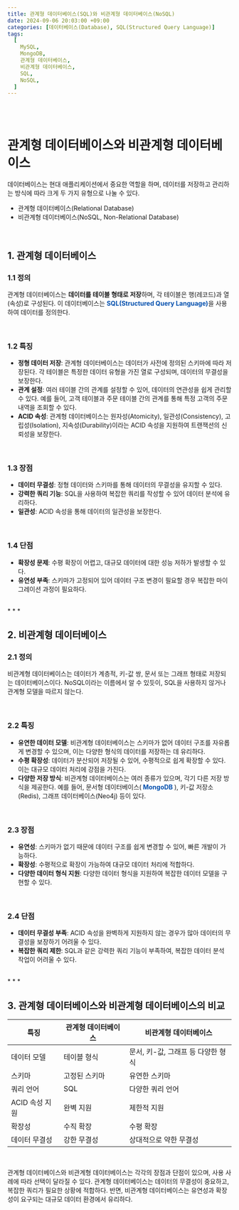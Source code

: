 ```yaml
---
title: 관계형 데이터베이스(SQL)와 비관계형 데이터베이스(NoSQL)
date: 2024-09-06 20:03:00 +09:00
categories: [데이터베이스(Database), SQL(Structured Query Language)]
tags:
  [
    MySQL,
    MongoDB,
    관계형 데이터베이스,
    비관계형 데이터베이스,
    SQL,
    NoSQL,
  ]
---
```


<br/>
<br/>

# 관계형 데이터베이스와 비관계형 데이터베이스
데이터베이스는 현대 애플리케이션에서 중요한 역할을 하며, 데이터를 저장하고 관리하는 방식에 따라 크게 두 가지 유형으로 나눌 수 있다.
- 관계형 데이터베이스(Relational Database)
- 비관계형 데이터베이스(NoSQL, Non-Relational Database)  

<br/>

## 1. 관계형 데이터베이스
### 1.1 정의
관계형 데이터베이스는 **데이터를 테이블 형태로 저장**하며, 각 테이블은 행(레코드)과 열(속성)로 구성된다. 이 데이터베이스는 <a href="http://wxxd-fxrest.github.io/posts/SQLandMySQL/" style="text-decoration-line: none; color: #0550ae; font-weight: bold;">SQL(Structured Query Language)</a>을 사용하여 데이터를 정의한다.  

<br/>

### 1.2 특징
- **정형 데이터 저장**: 관계형 데이터베이스는 데이터가 사전에 정의된 스키마에 따라 저장된다. 각 테이블은 특정한 데이터 유형을 가진 열로 구성되며, 데이터의 무결성을 보장한다.
- **관계 설정**: 여러 테이블 간의 관계를 설정할 수 있어, 데이터의 연관성을 쉽게 관리할 수 있다. 예를 들어, 고객 테이블과 주문 테이블 간의 관계를 통해 특정 고객의 주문 내역을 조회할 수 있다.
- **ACID 속성**: 관계형 데이터베이스는 원자성(Atomicity), 일관성(Consistency), 고립성(Isolation), 지속성(Durability)이라는 ACID 속성을 지원하여 트랜잭션의 신뢰성을 보장한다.  

<br/>

### 1.3 장점
- **데이터 무결성**: 정형 데이터와 스키마를 통해 데이터의 무결성을 유지할 수 있다.
- **강력한 쿼리 기능**: SQL을 사용하여 복잡한 쿼리를 작성할 수 있어 데이터 분석에 유리하다.
- **일관성**: ACID 속성을 통해 데이터의 일관성을 보장한다.  

<br/>

### 1.4 단점
- **확장성 문제**: 수평 확장이 어렵고, 대규모 데이터에 대한 성능 저하가 발생할 수 있다.
- **유연성 부족**: 스키마가 고정되어 있어 데이터 구조 변경이 필요할 경우 복잡한 마이그레이션 과정이 필요하다.   

<br/>
* * *
<br/>

## 2. 비관계형 데이터베이스
### 2.1 정의
비관계형 데이터베이스는 데이터가 계층적, 키-값 쌍, 문서 또는 그래프 형태로 저장되는 데이터베이스이다. NoSQL이라는 이름에서 알 수 있듯이, SQL을 사용하지 않거나 관계형 모델을 따르지 않는다.  

<br/>

### 2.2 특징
- **유연한 데이터 모델**: 비관계형 데이터베이스는 스키마가 없어 데이터 구조를 자유롭게 변경할 수 있으며, 이는 다양한 형식의 데이터를 저장하는 데 유리하다.
- **수평 확장성**: 데이터가 분산되어 저장될 수 있어, 수평적으로 쉽게 확장할 수 있다. 이는 대규모 데이터 처리에 강점을 가진다.
- **다양한 저장 방식**: 비관계형 데이터베이스는 여러 종류가 있으며, 각기 다른 저장 방식을 제공한다. 예를 들어, 문서형 데이터베이스(<a href="http://wxxd-fxrest.github.io/posts/MySQLandMongoDB/" style="text-decoration-line: none; color: #0550ae; font-weight: bold;"> MongoDB </a>), 키-값 저장소(Redis), 그래프 데이터베이스(Neo4j) 등이 있다.  

<br/>

### 2.3 장점
- **유연성**: 스키마가 없기 때문에 데이터 구조를 쉽게 변경할 수 있어, 빠른 개발이 가능하다.
- **확장성**: 수평적으로 확장이 가능하여 대규모 데이터 처리에 적합하다.
- **다양한 데이터 형식 지원**: 다양한 데이터 형식을 지원하여 복잡한 데이터 모델을 구현할 수 있다.   

<br/>

### 2.4 단점
- **데이터 무결성 부족**: ACID 속성을 완벽하게 지원하지 않는 경우가 많아 데이터의 무결성을 보장하기 어려울 수 있다.
- **복잡한 쿼리 제한**: SQL과 같은 강력한 쿼리 기능이 부족하여, 복잡한 데이터 분석 작업이 어려울 수 있다.   

<br/>
* * *
<br/>

## 3. 관계형 데이터베이스와 비관계형 데이터베이스의 비교

| 특징               | 관계형 데이터베이스          | 비관계형 데이터베이스           |
|------------------|-------------------------|------------------------------|
| 데이터 모델       | 테이블 형식              | 문서, 키-값, 그래프 등 다양한 형식 |
| 스키마            | 고정된 스키마            | 유연한 스키마                  |
| 쿼리 언어         | SQL                     | 다양한 쿼리 언어               |
| ACID 속성 지원    | 완벽 지원                | 제한적 지원                    |
| 확장성            | 수직 확장                | 수평 확장                      |
| 데이터 무결성     | 강한 무결성              | 상대적으로 약한 무결성          |

<br/>

관계형 데이터베이스와 비관계형 데이터베이스는 각각의 장점과 단점이 있으며, 사용 사례에 따라 선택이 달라질 수 있다. 관계형 데이터베이스는 데이터의 무결성이 중요하고, 복잡한 쿼리가 필요한 상황에 적합하다. 반면, 비관계형 데이터베이스는 유연성과 확장성이 요구되는 대규모 데이터 환경에서 유리하다.
